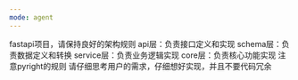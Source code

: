 ```yaml
---
mode: agent
---
```


fastapi项目，请保持良好的架构规则
api层：负责接口定义和实现
schema层：负责数据定义和转换
service层：负责业务逻辑实现
core层：负责核心功能实现
注意pyright的规则
请仔细思考用户的需求，仔细想好实现，并且不要代码冗余
